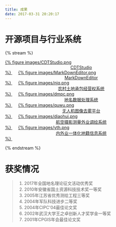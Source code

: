 ```yaml
---
title: 成果
date: 2017-03-31 20:20:17
---
```


<!-- toc -->

# 开源项目与行业系统

{% stream %}

<a href="cdtstudio">
{% figure images/CDTStudio.png <center>CDTStudio</center> %}
</a>
&nbsp&nbsp&nbsp&nbsp

<a href="mde">
{% figure images/MarkDownEditor.png <center>MarkDownEditor</center> %}
</a>
&nbsp&nbsp&nbsp&nbsp

<a href="njq">
{% figure images/njq.png <center>农村土地承包经营权系统</center> %}
</a>
&nbsp&nbsp&nbsp&nbsp

<a href="dmpc">
{% figure images/dmpc.png <center>地名数据处理系统</center> %}
</a>
&nbsp&nbsp&nbsp&nbsp

<a href="quwu">
{% figure images/quwu.png <center>无人机图像去雾平台</center> %}
</a>
&nbsp&nbsp&nbsp&nbsp

<a href="diaohui">
{% figure images/diaohui.png <center>航空摄影测量外业调绘系统</center> %}
</a>
&nbsp&nbsp&nbsp&nbsp

<a href="yth">
{% figure images/yth.png <center>内外业一体化地籍信息系统</center> %}
</a>
&nbsp&nbsp&nbsp&nbsp

{% endstream %}


# 获奖情况

> 1. 2017年全国地名理论征文活动优秀奖
> 1. 2010年安徽省国土资源科技技术奖一等奖
> 1. 2005年江苏省优秀测绘工程三等奖
> 1. 2004年军队科技进步二等奖
> 1. 2004年CIPC'04最佳论文奖
> 1. 2002年武汉大学王之卓创新人才奖学金一等奖
> 1. 2001年CPGIS年会最佳论文奖